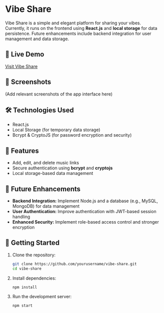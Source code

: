 # Vibe Share

Vibe Share is a simple and elegant platform for sharing your vibes. Currently, it runs on the frontend using **React.js** and **local storage** for data persistence. Future enhancements include backend integration for user management and data storage.

## 🔗 Live Demo
[Visit Vibe Share](https://vibe-share-ten.vercel.app/)

## 📸 Screenshots
(Add relevant screenshots of the app interface here)

## 🛠️ Technologies Used
- React.js
- Local Storage (for temporary data storage)
- Bcrypt & CryptoJS (for password encryption and security)

## 🚀 Features
- Add, edit, and delete music links
- Secure authentication using **bcrypt** and **cryptojs**
- Local storage-based data management

## 🔮 Future Enhancements
- **Backend Integration:** Implement Node.js and a database (e.g., MySQL, MongoDB) for data management
- **User Authentication:** Improve authentication with JWT-based session handling
- **Enhanced Security:** Implement role-based access control and stronger encryption

## 📌 Getting Started
1. Clone the repository:
   ```sh
   git clone https://github.com/yourusername/vibe-share.git
   cd vibe-share
   ```
2. Install dependencies:
   ```sh
   npm install
   ```
3. Run the development server:
   ```sh
   npm start
   ```